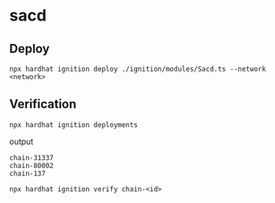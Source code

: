 # sacd

## Deploy

```
npx hardhat ignition deploy ./ignition/modules/Sacd.ts --network <network>
```

## Verification

```
npx hardhat ignition deployments
```

output
```
chain-31337
chain-80002
chain-137
```

```
npx hardhat ignition verify chain-<id>
```
